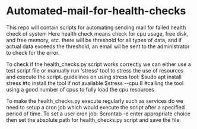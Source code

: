 # Automated-mail-for-health-checks
This repo will contain scripts for automating sending mail for failed health check of system
Here health check means check for cpu usage, free disk, and free memory, etc.
there will be threshold for all types of data, and if actual data exceeds the threshold,
an email wil be sent to the administrator to check for the error.

To check if the health_checks.py script works correctly we can either use a test script file or manually run 'stress' tool to stress the use of resources and execute the script.
guidelines on using stress tool:
$sudo apt install stress #to install the tool if not available
$stress --cpu 8 #calling the tool using a good number of cpus to fully load the cpu resources

To make the health_checks.py execute regularly such as services do we need to setup a cron job which would execute the script after a specified period of time.
To set a user cron job:
$crontab -e
enter appropriate choice then set the absolute path for health_checks.py script and save the file.
